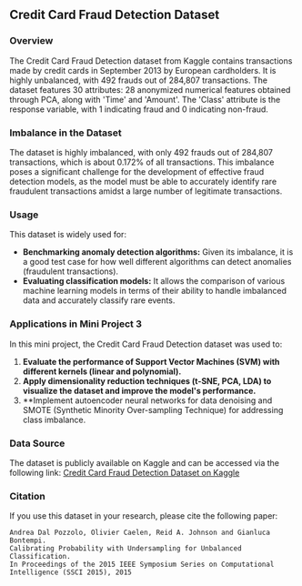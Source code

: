 ## Credit Card Fraud Detection Dataset

### Overview

The Credit Card Fraud Detection dataset from Kaggle contains transactions made by credit cards in September 2013 by European cardholders. It is highly unbalanced, with 492 frauds out of 284,807 transactions. The dataset features 30 attributes: 28 anonymized numerical features obtained through PCA, along with 'Time' and 'Amount'. The 'Class' attribute is the response variable, with 1 indicating fraud and 0 indicating non-fraud.

### Imbalance in the Dataset

The dataset is highly imbalanced, with only 492 frauds out of 284,807 transactions, which is about 0.172% of all transactions. This imbalance poses a significant challenge for the development of effective fraud detection models, as the model must be able to accurately identify rare fraudulent transactions amidst a large number of legitimate transactions.

### Usage

This dataset is widely used for:

- **Benchmarking anomaly detection algorithms:** Given its imbalance, it is a good test case for how well different algorithms can detect anomalies (fraudulent transactions).
- **Evaluating classification models:** It allows the comparison of various machine learning models in terms of their ability to handle imbalanced data and accurately classify rare events.

### Applications in Mini Project 3

In this mini project, the Credit Card Fraud Detection dataset was used to:

1. **Evaluate the performance of Support Vector Machines (SVM) with different kernels (linear and polynomial).**
2. **Apply dimensionality reduction techniques (t-SNE, PCA, LDA) to visualize the dataset and improve the model's performance.**
3. **Implement autoencoder neural networks for data denoising and SMOTE (Synthetic Minority Over-sampling Technique) for addressing class imbalance.

### Data Source

The dataset is publicly available on Kaggle and can be accessed via the following link: [Credit Card Fraud Detection Dataset on Kaggle](https://www.kaggle.com/datasets/mlg-ulb/creditcardfraud)

### Citation

If you use this dataset in your research, please cite the following paper:

```plaintext
Andrea Dal Pozzolo, Olivier Caelen, Reid A. Johnson and Gianluca Bontempi. 
Calibrating Probability with Undersampling for Unbalanced Classification. 
In Proceedings of the 2015 IEEE Symposium Series on Computational Intelligence (SSCI 2015), 2015
